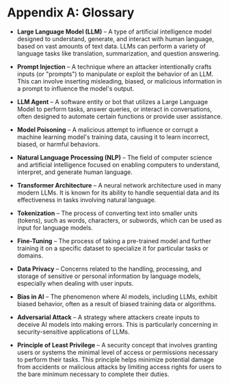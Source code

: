 # Appendix A: Glossary

* **Large Language Model (LLM)** – A type of artificial intelligence model designed to understand, generate, and interact with human language, based on vast amounts of text data. LLMs can perform a variety of language tasks like translation, summarization, and question answering.

* **Prompt Injection** – A technique where an attacker intentionally crafts inputs (or "prompts") to manipulate or exploit the behavior of an LLM. This can involve inserting misleading, biased, or malicious information in a prompt to influence the model's output.

* **LLM Agent** – A software entity or bot that utilizes a Large Language Model to perform tasks, answer queries, or interact in conversations, often designed to automate certain functions or provide user assistance.

* **Model Poisoning** – A malicious attempt to influence or corrupt a machine learning model's training data, causing it to learn incorrect, biased, or harmful behaviors.

* **Natural Language Processing (NLP)** – The field of computer science and artificial intelligence focused on enabling computers to understand, interpret, and generate human language.

* **Transformer Architecture** – A neural network architecture used in many modern LLMs. It is known for its ability to handle sequential data and its effectiveness in tasks involving natural language.

* **Tokenization** – The process of converting text into smaller units (tokens), such as words, characters, or subwords, which can be used as input for language models.

* **Fine-Tuning** – The process of taking a pre-trained model and further training it on a specific dataset to specialize it for particular tasks or domains.

* **Data Privacy** – Concerns related to the handling, processing, and storage of sensitive or personal information by language models, especially when dealing with user inputs.

* **Bias in AI** – The phenomenon where AI models, including LLMs, exhibit biased behavior, often as a result of biased training data or algorithms.

* **Adversarial Attack** – A strategy where attackers create inputs to deceive AI models into making errors. This is particularly concerning in security-sensitive applications of LLMs.

* **Principle of Least Privilege** – A security concept that involves granting users or systems the minimal level of access or permissions necessary to perform their tasks. This principle helps minimize potential damage from accidents or malicious attacks by limiting access rights for users to the bare minimum necessary to complete their duties.
